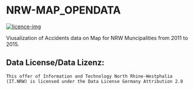 # NRW-MAP_OPENDATA
[![licence-img]][licence-url]

[licence-img]:https://www.govdata.de/image/company_logo?img_id=99110&t=1481208267502
[licence-url]:https://www.govdata.de/dl-de/by-2-0



Viusalization of Accidents data on Map for NRW Muncipalities from 2011 to 2015.

## Data License/Data Lizenz:
    This offer of Information and Technology North Rhine-Westphalia (IT.NRW) is licensed under the Data License Germany Attribution 2.0
